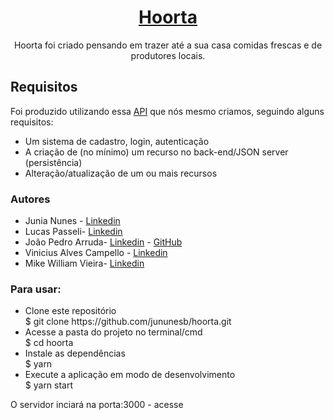 <h1 align="center">
  <a href="https://hoorta-ten.vercel.app">Hoorta</a>
</h1>
<p align="center">Hoorta foi criado pensando em trazer até a sua casa comidas frescas e de produtores locais.</p>

<h2>Requisitos</h2>
<p>Foi produzido utilizando essa <a href="https://hoorta-api-doc.vercel.app/">API</a> que nós mesmo criamos, seguindo alguns requisitos:</p>
<ul>
  <li>Um sistema de cadastro, login, autenticação</li>
  <li>A criação de (no mínimo) um recurso no back-end/JSON server (persistência)</li>
  <li>Alteração/atualização de um ou mais recursos</li>
</ul>

<h3>Autores</h3>
<ul>
  <li>
  Junia Nunes - <a href="https://www.linkedin.com/in/jununesb/">Linkedin</a>
  </li>
  <li>
  Lucas Passeli- <a href="https://www.linkedin.com/in/lucas-passeli/">Linkedin</a>
  </li>
  <li>
  João Pedro Arruda- <a href="https://www.linkedin.com/in/jparruda/">Linkedin</a> - <a href="https://github.com/7Cass">GitHub</a>
  </li>
  <li>
  Vinicius Alves Campello - <a href="https://www.linkedin.com/in/viniciusac29/">Linkedin</a>
  </li>
  <li>
  Mike William Vieira- <a href="https://www.linkedin.com/in/mike-william-vieira-45963014b/">Linkedin</a>
  </li>
</ul>


<h3>Para usar:</h3>
<ul>
  <li>Clone este repositório</li>
       $ git clone https://github.com/jununesb/hoorta.git

  <li>Acesse a pasta do projeto no terminal/cmd</li>
       $ cd hoorta

  <li>Instale as dependências</li>
       $ yarn

  <li>Execute a aplicação em modo de desenvolvimento</li>
       $ yarn start
</ul>
<p>O servidor inciará na porta:3000 - acesse <http://localhost:3000></p>
